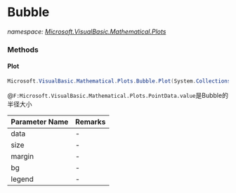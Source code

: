 ﻿# Bubble
_namespace: <a href="#" onClick="load('/docs/Microsoft.VisualBasic.Mathematical.Plots/index.md')">Microsoft.VisualBasic.Mathematical.Plots</a>_





### Methods

#### Plot
```csharp
Microsoft.VisualBasic.Mathematical.Plots.Bubble.Plot(System.Collections.Generic.IEnumerable{Microsoft.VisualBasic.Mathematical.Plots.SerialData},System.Drawing.Size,System.Drawing.Size,System.String,System.Boolean,System.Boolean,Microsoft.VisualBasic.Imaging.Drawing2D.Vector.Shapes.Border)
```
@``F:Microsoft.VisualBasic.Mathematical.Plots.PointData.value``是Bubble的半径大小

|Parameter Name|Remarks|
|--------------|-------|
|data|-|
|size|-|
|margin|-|
|bg|-|
|legend|-|



